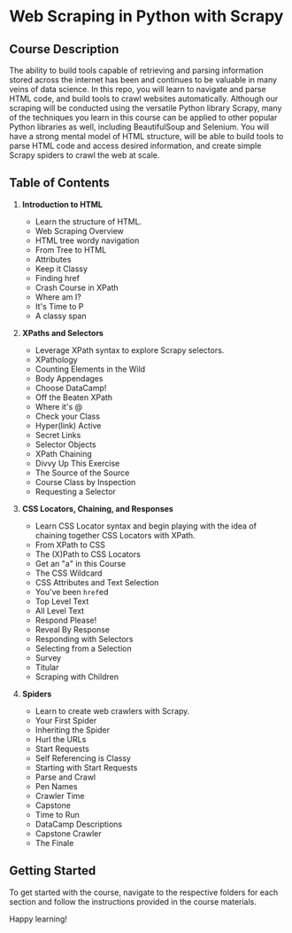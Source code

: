 # Web Scraping in Python with Scrapy

## Course Description

The ability to build tools capable of retrieving and parsing information stored across the internet has been and continues to be valuable in many veins of data science. In this repo, you will learn to navigate and parse HTML code, and build tools to crawl websites automatically. Although our scraping will be conducted using the versatile Python library Scrapy, many of the techniques you learn in this course can be applied to other popular Python libraries as well, including BeautifulSoup and Selenium. You will have a strong mental model of HTML structure, will be able to build tools to parse HTML code and access desired information, and create simple Scrapy spiders to crawl the web at scale.

## Table of Contents

1. **Introduction to HTML**
   - Learn the structure of HTML.
   - Web Scraping Overview
   - HTML tree wordy navigation
   - From Tree to HTML
   - Attributes
   - Keep it Classy
   - Finding href
   - Crash Course in XPath
   - Where am I?
   - It's Time to P
   - A classy span

2. **XPaths and Selectors**
   - Leverage XPath syntax to explore Scrapy selectors.
   - XPathology
   - Counting Elements in the Wild
   - Body Appendages
   - Choose DataCamp!
   - Off the Beaten XPath
   - Where it's @
   - Check your Class
   - Hyper(link) Active
   - Secret Links
   - Selector Objects
   - XPath Chaining
   - Divvy Up This Exercise
   - The Source of the Source
   - Course Class by Inspection
   - Requesting a Selector

3. **CSS Locators, Chaining, and Responses**
   - Learn CSS Locator syntax and begin playing with the idea of chaining together CSS Locators with XPath.
   - From XPath to CSS
   - The (X)Path to CSS Locators
   - Get an "a" in this Course
   - The CSS Wildcard
   - CSS Attributes and Text Selection
   - You've been `href`ed
   - Top Level Text
   - All Level Text
   - Respond Please!
   - Reveal By Response
   - Responding with Selectors
   - Selecting from a Selection
   - Survey
   - Titular
   - Scraping with Children

4. **Spiders**
   - Learn to create web crawlers with Scrapy.
   - Your First Spider
   - Inheriting the Spider
   - Hurl the URLs
   - Start Requests
   - Self Referencing is Classy
   - Starting with Start Requests
   - Parse and Crawl
   - Pen Names
   - Crawler Time
   - Capstone
   - Time to Run
   - DataCamp Descriptions
   - Capstone Crawler
   - The Finale

## Getting Started

To get started with the course, navigate to the respective folders for each section and follow the instructions provided in the course materials.

Happy learning!
